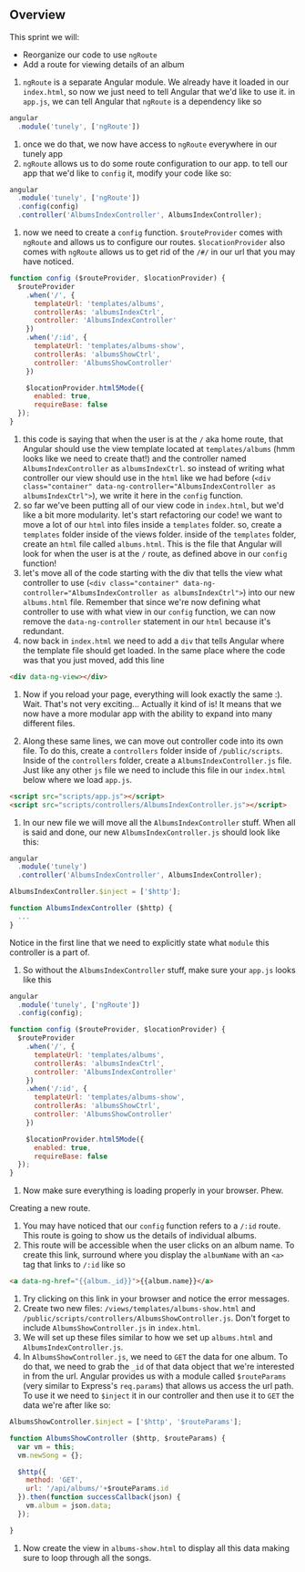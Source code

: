 ## Overview

This sprint we will:
* Reorganize our code to use `ngRoute`
* Add a route for viewing details of an album

1. `ngRoute` is a separate Angular module. We already have it loaded in our `index.html`, so now we just need to tell Angular that we'd like to use it. in `app.js`, we can tell Angular that `ngRoute` is a dependency like so
```js
angular
  .module('tunely', ['ngRoute'])
```
1. once we do that, we now have access to `ngRoute` everywhere in our tunely app
1. `ngRoute` allows us to do some route configuration to our app. to tell our app that we'd like to `config` it, modify your code like so:
```js
angular
  .module('tunely', ['ngRoute'])
  .config(config)
  .controller('AlbumsIndexController', AlbumsIndexController);
```
1. now we need to create a `config` function. `$routeProvider` comes with `ngRoute` and allows us to configure our routes. `$locationProvider` also comes with `ngRoute` allows us to get rid of the `/#/` in our url that you may have noticed.
```js
function config ($routeProvider, $locationProvider) {
  $routeProvider
    .when('/', {
      templateUrl: 'templates/albums',
      controllerAs: 'albumsIndexCtrl',
      controller: 'AlbumsIndexController'
    })
    .when('/:id', {
      templateUrl: 'templates/albums-show',
      controllerAs: 'albumsShowCtrl',
      controller: 'AlbumsShowController'
    })

    $locationProvider.html5Mode({
      enabled: true,
      requireBase: false
  });
}
```
1. this code is saying that when the user is at the `/` aka home route, that Angular should use the view template located at `templates/albums` (hmm looks like we need to create that!) and the controller named `AlbumsIndexController` as `albumsIndexCtrl`. so instead of writing what controller our view should use in the `html` like we had before (`<div class="container" data-ng-controller="AlbumsIndexController as albumsIndexCtrl">`), we write it here in the `config` function.
1. so far we've been putting all of our view code in `index.html`, but we'd like a bit more modularity. let's start refactoring our code! we want to move a lot of our `html` into files inside a `templates` folder. so, create a `templates` folder inside of the views folder. inside of the `templates` folder, create an `html` file called `albums.html`. This is the file that Angular will look for when the user is at the `/` route, as defined above in our `config` function!
1. let's move all of the code starting with the div that tells the view what controller to use (`<div class="container" data-ng-controller="AlbumsIndexController as albumsIndexCtrl">`) into our new `albums.html` file. Remember that since we're now defining what controller to use with what view in our `config` function, we can now remove the `data-ng-controller` statement in our `html` because it's redundant.
1. now back in `index.html` we need to add a `div` that tells Angular where the template file should get loaded. In the same place where the code was that you just moved, add this line
```html
<div data-ng-view></div>
```
1. Now if you reload your page, everything will look exactly the same :). Wait. That's not very exciting... Actually it kind of is! It means that we now have a more modular app with the ability to expand into many different files.



1. Along these same lines, we can move out controller code into its own file. To do this, create a `controllers` folder inside of `/public/scripts`. Inside of the `controllers` folder, create a `AlbumsIndexController.js` file. Just like any other `js` file we need to include this file in our `index.html` below where we load `app.js`.
```html
<script src="scripts/app.js"></script>
<script src="scripts/controllers/AlbumsIndexController.js"></script>
```
1. In our new file we will move all the `AlbumsIndexController` stuff. When all is said and done, our new `AlbumsIndexController.js` should look like this:
```js
angular
  .module('tunely')
  .controller('AlbumsIndexController', AlbumsIndexController);

AlbumsIndexController.$inject = ['$http'];

function AlbumsIndexController ($http) {
  ...
}
```
Notice in the first line that we need to explicitly state what `module` this controller is a part of.
1. So without the `AlbumsIndexController` stuff, make sure your `app.js` looks like this
```js
angular
  .module('tunely', ['ngRoute'])
  .config(config);

function config ($routeProvider, $locationProvider) {
  $routeProvider
    .when('/', {
      templateUrl: 'templates/albums',
      controllerAs: 'albumsIndexCtrl',
      controller: 'AlbumsIndexController'
    })
    .when('/:id', {
      templateUrl: 'templates/albums-show',
      controllerAs: 'albumsShowCtrl',
      controller: 'AlbumsShowController'
    })

    $locationProvider.html5Mode({
      enabled: true,
      requireBase: false
  });
}
```
1. Now make sure everything is loading properly in your browser. Phew.



Creating a new route.
1. You may have noticed that our `config` function refers to a `/:id` route. This route is going to show us the details of individual albums.
1. This route will be accessible when the user clicks on an album name. To create this link, surround where you display the `albumName` with an `<a>` tag that links to `/:id` like so
```html
<a data-ng-href="{{album._id}}">{{album.name}}</a>
```
1. Try clicking on this link in your browser and notice the error messages.
1. Create two new files: `/views/templates/albums-show.html` and `/public/scripts/controllers/AlbumsShowController.js`. Don't forget to include `AlbumsShowController.js` in `index.html`.
1. We will set up these files similar to how we set up `albums.html` and `AlbumsIndexController.js`.
1. In `AlbumsShowController.js`, we need to `GET` the data for one album. To do that, we need to grab the `_id` of that data object that we're interested in from the url. Angular provides us with a module called `$routeParams` (very similar to Express's `req.params`) that allows us access the url path. To use it we need to `$inject` it in our controller and then use it to `GET` the data we're after like so:
```js
AlbumsShowController.$inject = ['$http', '$routeParams'];

function AlbumsShowController ($http, $routeParams) {
  var vm = this;
  vm.newSong = {};

  $http({
    method: 'GET',
    url: '/api/albums/'+$routeParams.id
  }).then(function successCallback(json) {
    vm.album = json.data;
  });

}
```
1. Now create the view in `albums-show.html` to display all this data making sure to loop through all the songs. 
